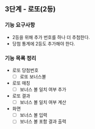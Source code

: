 ## 3단계 - 로또(2등)

### 기능 요구사항
- 2등을 위해 추가 번호를 하나 더 추첨한다.
- 당첨 통계에 2등도 추가해야 한다.

### 기능 목록 정리
- 로또 당첨번호
  - [ ] 로또 보너스볼 
- 로또 매칭
  - [ ] 보너스 볼 일치 여부 추가
- 로또 결과
  - [ ] 보너스 볼 일치 여부 계산
- 화면
   - [ ] 보너스 볼 입력
   - [ ] 보너스 볼 포함 결과 출력
